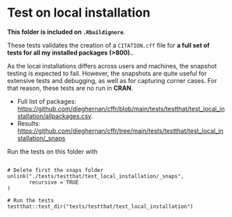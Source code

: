# Test on local installation

**This folder is included on `.Rbuildignore`**. 

These tests validates the creation of a `CITATION.cff` file for 
**a full set of tests for all my installed packages (>800).**.

As the local installations differs across users and machines, the snapshot testing is expected to fail. 
However, the snapshots are quite useful for extensive tests and debugging, as well as for 
capturing corner cases. For that reason, these tests are no run in **CRAN**.

- Full list of packages: <https://github.com/dieghernan/cffr/blob/main/tests/testthat/test_local_installation/allpackages.csv>.
- Results: <https://github.com/dieghernan/cffr/tree/main/tests/testthat/test_local_installation/_snaps>
 


Run the tests on this folder with 

```

# Delete first the snaps folder
unlink("./tests/testthat/test_local_installation/_snaps",
       recursive = TRUE
)

# Run the tests
testthat::test_dir("tests/testthat/test_local_installation")

```

